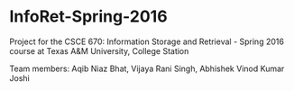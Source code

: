 # InfoRet-Spring-2016
Project for the CSCE 670: Information Storage and Retrieval - Spring 2016 course at Texas A&M University, College Station

Team members: Aqib Niaz Bhat, Vijaya Rani Singh, Abhishek Vinod Kumar Joshi

